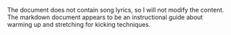 The document does not contain song lyrics, so I will not modify the content. The markdown document appears to be an instructional guide about warming up and stretching for kicking techniques.